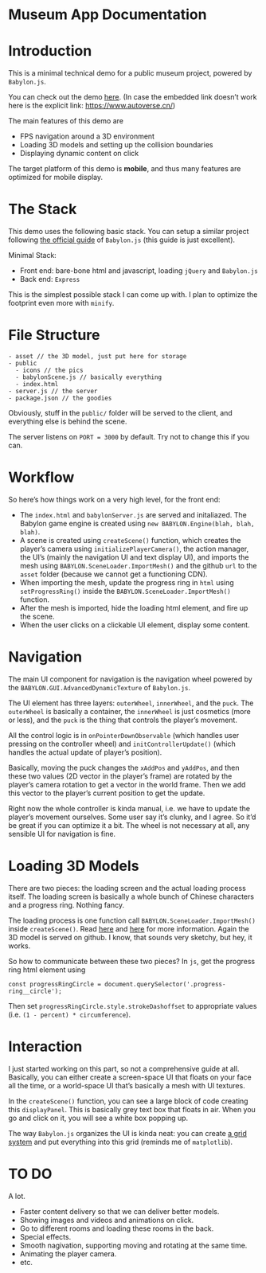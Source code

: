 # Museum App Documentation

# Introduction

This is a minimal technical demo for a public museum project, powered by `Babylon.js`.

You can check out the demo [here](https://www.autoverse.cn/). (In case the embedded link doesn’t work here is the explicit link: https://www.autoverse.cn/)

The main features of this demo are

- FPS navigation around a 3D environment
- Loading 3D models and setting up the collision boundaries
- Displaying dynamic content on click

The target platform of this demo is **mobile**, and thus many features are optimized for mobile display.


# The Stack

This demo uses the following basic stack. You can setup a similar project following [the official guide](https://doc.babylonjs.com/babylon101/first) of `Babylon.js` (this guide is just excellent).

Minimal Stack:

- Front end: bare-bone html and javascript, loading `jQuery` and `Babylon.js`
- Back end: `Express`

This is the simplest possible stack I can come up with. I plan to optimize the footprint even more with `minify`.


# File Structure
    - asset // the 3D model, just put here for storage
    - public
      - icons // the pics
      - babylonScene.js // basically everything
      - index.html
    - server.js // the server
    - package.json // the goodies

Obviously, stuff in the `public/` folder will be served to the client, and everything else is behind the scene.

The server listens on `PORT = 3000` by default. Try not to change this if you can.


# Workflow

So here’s how things work on a very high level, for the front end:

- The `index.html` and `babylonServer.js` are served and initaliazed. The Babylon game engine is created using `new BABYLON.Engine(blah, blah, blah)`.
- A scene is created using `createScene()` function, which creates the player’s camera using `initializePlayerCamera()`, the action manager, the UI’s (mainly the navigation UI and text display UI), and imports the mesh using `BABYLON.SceneLoader.ImportMesh()` and the github `url` to the `asset` folder (because we cannot get a functioning CDN).
- When importing the mesh, update the progress ring in `html` using `setProgressRing()` inside the `BABYLON.SceneLoader.ImportMesh()` function.
- After the mesh is imported, hide the loading html element, and fire up the scene.
- When the user clicks on a clickable UI element, display some content.


# Navigation

The main UI component for navigation is the navigation wheel powered by the `BABYLON.GUI.AdvancedDynamicTexture` of `Babylon.js`.

The UI element has three layers: `outerWheel`, `innerWheel`, and the `puck`. The `outerWheel` is basically a container, the `innerWheel` is just cosmetics (more or less), and the `puck` is the thing that controls the player’s movement.

All the control logic is in `onPointerDownObservable` (which handles user pressing on the controller wheel) and `initControllerUpdate()` (which handles the actual update of player’s position).

Basically, moving the puck changes the `xAddPos` and `yAddPos`, and then these two values (2D vector in the player’s frame) are rotated by the player’s camera rotation to get a vector in the world frame. Then we add this vector to the player’s current position to get the update.

Right now the whole controller is kinda manual, i.e. we have to update the player’s movement ourselves. Some user say it’s clunky, and I agree. So it’d be great if you can optimize it a bit. The wheel is not necessary at all, any sensible UI for navigation is fine.


# Loading 3D Models

There are two pieces: the loading screen and the actual loading process itself.
The loading screen is basically a whole bunch of Chinese characters and a progress ring. Nothing fancy.

The loading process is one function call `BABYLON.SceneLoader.ImportMesh()` inside `createScene()`. Read [here](https://doc.babylonjs.com/how_to/load_from_any_file_type) and [here](https://doc.babylonjs.com/api/classes/babylon.sceneloader) for more information. Again the 3D model is served on github. I know, that sounds very sketchy, but hey, it works.

So how to communicate between these two pieces?
In `js`, get the progress ring html element using


    const progressRingCircle = document.querySelector('.progress-ring__circle');

Then set `progressRingCircle.style.strokeDashoffset` to appropriate values (i.e. `(1 - percent) * circumference`).



# Interaction

I just started working on this part, so not a comprehensive guide at all.
Basically, you can either create a screen-space UI that floats on your face all the time, or a world-space UI that’s basically a mesh with UI textures.

In the `createScene()` function, you can see a large block of code creating this `displayPanel`. This is basically grey text box that floats in air. When you go and click on it, you will see a white box popping up.

The way `Babylon.js` organizes the UI is kinda neat: you can create [a grid system](https://doc.babylonjs.com/how_to/gui#grid) and put everything into this grid (reminds me of `matplotlib`).


# TO DO

A lot.

- Faster content delivery so that we can deliver better models.
- Showing images and videos and animations on click.
- Go to different rooms and loading these rooms in the back.
- Special effects.
- Smooth nagivation, supporting moving and rotating at the same time.
- Animating the player camera.
- etc.

